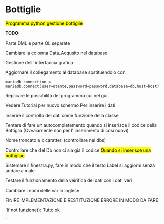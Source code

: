 # Bottiglie

<mark>Programma python gestione bottiglie</mark>

**TODO:**

Parte DML e parte QL separate

Cambiare la colonna Data_Acqusito nel database

Gestione dell' interfaccia grafica

Aggiornare il collegamento al database sostituendolo con

```
mariadb_connection = mariadb.connect(user=utente,password=password,database=db,host=host)
```

Replicare le possibilità del programma cui nel gui.

Vedere Tutorial per nuovo schermo Per inserire i dati

Inserire il controllo dei dati come funzione della classe

Tentare di fare un autocompletamento quando si inserisce il codice della Bottiglia (Ovvaiamente non per l' inserimento di cosi nuovi)

Nome troncato a x caratteri (controllare nel dbs)

Controllare che del Db non ci sia già il codice <mark>Quando si inserisce una bottigliae </mark>

Sistemare il finestra.py, fare in modo che il testo Label si aggiorni senza andare a male

Testare il funzionamento della veirifica dei dati con i dati veri

Cambiare i nomi delle var in inglese

FINIRE IMPLEMENTAZIONE E RESTITUZIONE ERRORE IN MODO DA FARE

`if not funzione(): Tutto ok

`
